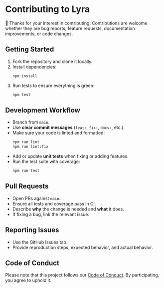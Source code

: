 # Contributing to Lyra

🎉 Thanks for your interest in contributing! Contributions are welcome whether they are bug reports, feature requests, documentation improvements, or code changes.

## Getting Started

1. Fork the repository and clone it locally.
2. Install dependencies:
   ```bash
   npm install
3. Run tests to ensure everything is green:
   ```bash
   npm test

## Development Workflow

- Branch from `main`.
- Use **clear commit messages** (`feat:`, `fix:`, `docs:`, etc.).
- Make sure your code is linted and formatted:
  ```bash
  npm run lint
  npm run lint:fix

- Add or update **unit tests** when fixing or adding features.
- Run the test suite with coverage:
  ```bash
  npm run test

## Pull Requests

- Open PRs against `main`.
- Ensure all tests and coverage pass in CI.
- Describe **why** the change is needed and **what** it does.
- If fixing a bug, link the relevant issue.

## Reporting Issues

- Use the GitHub Issues tab.
- Provide reproduction steps, expected behavior, and actual behavior.

## Code of Conduct

Please note that this project follows our [Code of Conduct](./CODE_OF_CONDUCT.md).
By participating, you agree to uphold it.
